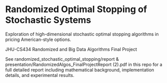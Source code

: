 # Randomized Optimal Stopping of Stochastic Systems
Exploration of high-dimensional stochastic optimal stopping algorithms in pricing American-style options. 

JHU-CS434 Randomized and Big Data Algorithms Final Project

See randomized_stochastic_optimal_stopping/report & presentation/RandomizedAlgos_FinalProjectReport (2).pdf in this repo for a full detailed report including mathematical background, implementation details, and experimental results. 

